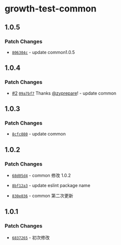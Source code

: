 # growth-test-common

## 1.0.5

### Patch Changes

- [`806304c`](https://github.com/zyprepare/growth-config/commit/806304cd15545e26590602d61f40093a21a3bded) - update common1.0.5

## 1.0.4

### Patch Changes

- [#2](https://github.com/zyprepare/growth-config/pull/2) [`09a7bf7`](https://github.com/zyprepare/growth-config/commit/09a7bf772d819e78ab22c09a5379d97033a4df34) Thanks [@zyprepare](https://github.com/zyprepare)! - update common

## 1.0.3

### Patch Changes

- [`8cfc080`](https://github.com/zyprepare/growth-config/commit/8cfc08070d7075e56943a3dfe0aa506645eb4626) - update common

## 1.0.2

### Patch Changes

- [`68d05d4`](https://github.com/zyprepare/growth-config/commit/68d05d44ad917b9c78cc2617f1cf8e06692d1ae7) - common 修改 1.0.2

- [`8bf12a3`](https://github.com/zyprepare/growth-config/commit/8bf12a300ce40e0c4bffc84e64f861f0604103c1) - update eslint package name

- [`830e036`](https://github.com/zyprepare/growth-config/commit/830e036d1282c71813dc9937a3d2c114bec4c8f3) - common 第二次更新

## 1.0.1

### Patch Changes

- [`6837265`](https://github.com/zyprepare/growth-config/commit/6837265682d1d67060f2e56d37e5c67dd711688d) - 初次修改
